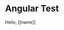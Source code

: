 # Angular Test

<script src="https://ajax.googleapis.com/ajax/libs/angularjs/1.3.12/angular.min.js"></script>
<script>
var myApp = angular.module('myApp', [], function($interpolateProvider) {
  $interpolateProvider.startSymbol('[[');
  $interpolateProvider.endSymbol(']]');
});function MyCtrl($scope) {
  $scope.name = 'Clark Kent';
}
</script>

<div ng-controller="MyCtrl">
    Hello, [[name]]
</div>

